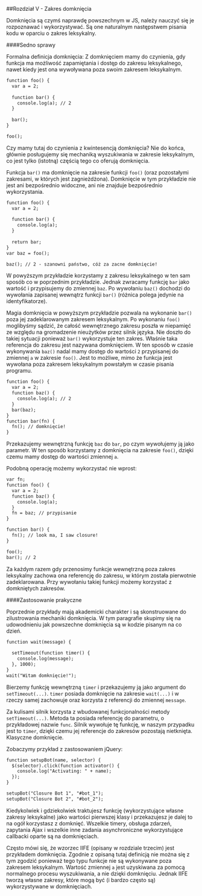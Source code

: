 ##Rozdział V - Zakres domknięcia

Domknięcia są czymś naprawdę powszechnym w JS, należy nauczyć się je rozpoznawać i wykorzystywać. Są one
naturalnym następstwem pisania kodu w oparciu o zakres leksykalny. 

####Sedno sprawy

Formalna definicja domknięcia: Z domknięciem mamy do czynienia, gdy funkcja ma możliwość zapamiętania i 
dostęp do zakresu leksykalnego, nawet kiedy jest ona wywoływana poza swoim zakresem leksykalnym.

```markdown
function foo() {
  var a = 2;
  
  function bar() {
    console.log(a); // 2
  }
  
  bar();
}

foo();
```
Czy mamy tutaj do czynienia z kwintesencją domknięcia? Nie do końca, głównie posługujemy się mechaniką
wyszukiwania w zakresie leksykalnym, co jest tylko (istotną) częścią tego co oferują domknięcia.

Funkcja `bar()` ma domknięcie na zakresie funkcji `foo()` (oraz pozostałymi zakresami, w których jest zagnieżdżona).
Domknięcie w tym przykładzie nie jest ani bezpośrednio widoczne, ani nie znajduje bezpośrednio wykorzystania.
```markdown
function foo() {
  var a = 2;
  
  function bar() {
    console.log(a);
  }
  
  return bar; 
}
var baz = foo();

baz(); // 2 - szanowni państwo, cóż za zacne domknięcie!
```
W powyższym przykładzie korzystamy z zakresu leksykalnego w ten sam sposób co w poprzednim przykładzie. Jednak
zwracamy funkcję `bar` jako wartość i przypisujemy do zmiennej `baz`. Po wywołaniu `baz()` dochodzi do wywołania 
zapisanej wewnątrz funkcji `bar()` (różnica polega jedynie na identyfikatorze).

Magia domknięcia w powyższym przykładzie pozwala na wykonanie `bar()` poza jej zadeklarowanym zakresem leksykalnym.
Po wykonaniu `foo()` moglibyśmy sądzić, że całość wewnętrznego zakresu poszła w niepamięć ze względu na gromadzenie nieużytków
przez silnik języka. Nie doszło do takiej sytuacji ponieważ `bar()` wykorzystuje ten zakres. Właśnie taka referencja do zakresu
jest nazywana domknięciem. W ten sposób w czasie wykonywania `baz()` nadal mamy dostęp do wartości `2` przypisanej do zmiennej `a` w zakresie `foo()`.
Jest to możliwe, mimo że funkcja jest wywołana poza zakresem leksykalnym powstałym w czasie pisania programu.
```markdown
function foo() {
  var a = 2;
  function baz() {
    console.log(a); // 2
  }
  bar(baz);
}
function bar(fn) {
  fn(); // domknięcie!
}
```
Przekazujemy wewnętrzną funkcję `baz` do `bar`, po czym wywołujemy ją jako parametr. W ten sposób korzystamy
z domknięcia na zakresie `foo()`, dzięki czemu mamy dostęp do wartości zmiennej `a`.

Podobną operację możemy wykorzystać nie wprost:
```markdown
var fn;
function foo() {
  var a = 2;
  function baz() {
    console.log(a);
  }
  fn = baz; // przypisanie
}

function bar() {
  fn(); // look ma, I saw closure!
}

foo();
bar(); // 2
```
Za każdym razem gdy przenosimy funkcje wewnętrzną poza zakres leksykalny zachowa ona referencję do zakresu, w którym
została pierwotnie zadeklarowana. Przy wywołaniu takiej funkcji możemy korzystać z domkniętych zakresów.

####Zastosowanie prakyczne

Poprzednie przykłady mają akademicki charakter i są skonstruowane do zilustrowania mechaniki domknięcia. W tym paragrafie
skupimy się na udowodnieniu jak powszechne domknięcia są w kodzie pisanym na co dzień.

```markdown
function wait(message) {
  
  setTimeout(function timer() {
    console.log(message);
  }, 1000);
}
wait("Witam domknięcie!");
```
Bierzemy funkcję wewnętrzną `timer` i przekazujemy ją jako argument do `setTimeout(...)`. `timer` posiada domknięcie
na zakresie `wait(...)` i w rzeczy samej zachowuje oraz korzysta z referencji do zmiennej `message`.

Za kulisami silnik korzysta z wbudowanej funkcjonalności metody `setTimeout(...)`. Metoda ta posiada referencję do parametru,
o przykładowej nazwie `func`. Silnik wywołuje tę funkcję, w naszym przypadku jest to `timer`, dzięki czemu jej referencje do zakresów
pozostają nietknięta. Klasyczne domknięcie.

Zobaczymy przykład z zastosowaniem jQuery:
```markdown
function setupBot(name, selector) {
  $(selector).click(function activator() {
    console.log("Activating: " + name);
  });
}

setupBot("Closure Bot 1", "#bot_1");
setupBot("Closure Bot 2", "#bot_2");
```
Kiedykolwiek i gdziekolwiek traktujesz funkcję (wykorzystujące własne zakresy leksykalne) jako wartości pierwszej klasy
i przekazujesz je dalej to na ogół korzystasz z domknięć. Wszelkie timery, obsługa zdarzeń, zapytania Ajax i wszelkie inne
zadania asynchroniczne wykorzystujące callbacki oparte są na domknięciach.

Często mówi się, że wzorzec IIFE (opisany w rozdziale trzecim) jest przykładem domknięcia. Zgodnie z opisaną tutaj definicją
nie można się z tym zgodzić ponieważ tego typu funkcje nie są wykonywane poza zakresem leksykalnym. Wartość zmiennej `a` jest
uzyskiwana za pomocą normalnego procesu wyszukiwania, a nie dzięki domknięciu. Jednak IIFE tworzą własne zakresy, które mogą
być (i bardzo często są) wykorzystywane w domknięciach.